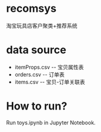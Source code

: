 # recomsys
淘宝玩具店客户聚类+推荐系统


# data source
* itemProps.csv -- 宝贝属性表
* orders.csv -- 订单表
* items.csv -- 宝贝-订单关联表

# How to run?
Run toys.ipynb in Jupyter Notebook.
